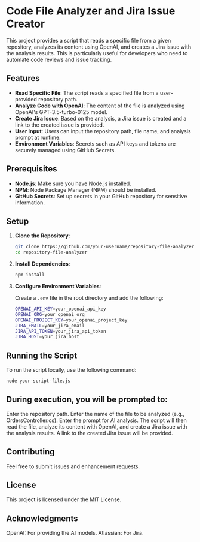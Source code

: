 # Code File Analyzer and Jira Issue Creator
This project provides a script that reads a specific file from a given repository, analyzes its content using OpenAI, and creates a Jira issue with the analysis results. This is particularly useful for developers who need to automate code reviews and issue tracking.

## Features

- **Read Specific File**: The script reads a specified file from a user-provided repository path.
- **Analyze Code with OpenAI**: The content of the file is analyzed using OpenAI's GPT-3.5-turbo-0125 model.
- **Create Jira Issue**: Based on the analysis, a Jira issue is created and a link to the created issue is provided.
- **User Input**: Users can input the repository path, file name, and analysis prompt at runtime.
- **Environment Variables**: Secrets such as API keys and tokens are securely managed using GitHub Secrets.

## Prerequisites

- **Node.js**: Make sure you have Node.js installed.
- **NPM**: Node Package Manager (NPM) should be installed.
- **GitHub Secrets**: Set up secrets in your GitHub repository for sensitive information.

## Setup

1. **Clone the Repository**:

    ```bash
    git clone https://github.com/your-username/repository-file-analyzer.git
    cd repository-file-analyzer
    ```

2. **Install Dependencies**:

    ```bash
    npm install
    ```

3. **Configure Environment Variables**:

    Create a `.env` file in the root directory and add the following:

    ```bash
    OPENAI_API_KEY=your_openai_api_key
    OPENAI_ORG=your_openai_org
    OPENAI_PROJECT_KEY=your_openai_project_key
    JIRA_EMAIL=your_jira_email
    JIRA_API_TOKEN=your_jira_api_token
    JIRA_HOST=your_jira_host
    ```

## Running the Script

To run the script locally, use the following command:

```bash
node your-script-file.js
````
## During execution, you will be prompted to:

Enter the repository path.
Enter the name of the file to be analyzed (e.g., OrdersController.cs).
Enter the prompt for AI analysis.
The script will then read the file, analyze its content with OpenAI, and create a Jira issue with the analysis results. A link to the created Jira issue will be provided.

## Contributing
Feel free to submit issues and enhancement requests.

## License
This project is licensed under the MIT License.

## Acknowledgments
OpenAI: For providing the AI models.
Atlassian: For Jira.

